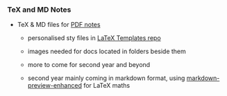 ### TeX and MD Notes

* TeX & MD files for [PDF notes](https://github.com/MisconceptualShark/PDF-Notes)

	- personalised sty files in [LaTeX Templates repo](https://github.com/MisconceptualShark/LaTeX-Templates)

	- images needed for docs located in folders beside them

	- more to come for second year and beyond

	- second year mainly coming in markdown format, using [markdown-preview-enhanced](https://atom.io/packages/markdown-preview-enhanced) for LaTeX maths 

